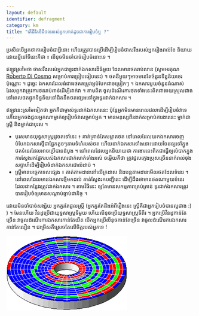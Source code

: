 ```yaml
---
layout: default
identifier: defragment
category: km
title: "តើ​ជីវិត​ឌី​ជីថល​របស់​អ្នក​ហាក់​ដូចជា​​ការ​រៀបចំ​​​ឬ ?"
---
```


ប្រសិន​បើ​អ្នក​​ថាការ​រៀបចំ​ជា​​​អ្វី​នោះ ហើយ​ត្រូវ​បាន​ប្រើ​ដើម្បី​រៀបចំ​​ថាស​​រឹង​របស់​អ្នករៀង​រាល់​​ខែ និយាយ​ដោយ​ខ្លី​នៅទីនេះ​គឺថា ៖ លីនុច​មិន​ចាំបាច់​រៀបចំ​​​នោះ​ទេ ។

ឥឡូវ​ស្រមៃ​ថា ថាស​រឹង​របស់​អ្នក​ជាទូរ​ដាក់​​ឯកសារ​​ដ៏​ធំ​មួយ​ ដែល​មាន​ថត​រាប់​លាន (សូម​អរគុណ <a href="http://www.pps.jussieu.fr/~dicosmo/">Roberto 
Di Cosmo</a> សម្រាប់​ការ​​ប្រៀបធៀបនេះ​) ។ ថត​នីមួយៗ​អាច​មាន​តែ​ចំនួន​ទិន្នន័យ​ថេរ​ប៉ុណ្ណោះ ។ ដូច្នេះ ឯកសារ​ដែល​ធំជាង​ថត​​​​តម្រូវ​ឲ្យ​​​បំបែក​ជា​ចម្រៀកៗ ។ ឯកសារ​មួយ​ចំនួន​ធំណាស់ ដែល​ពួកវា​ត្រូវ​​ការ​ថត​រាប់​ពាន់​ដើម្បី​ដាក់​វា ។ តាម​ពិត ចូល​ដំណើរការ​ថត​ទាំង​នេះ​ពិតជា​ងាយស្រួល​ជាង​ នៅ​ពេល​ថត​​ផ្ទុក​ទិន្នន័យ​នៅ​ជិត​នឹង​ថត​ផ្សេង​នៅ​ក្នុងទូរ​ដាក់​ឯកសារ ។

ឥឡូវ​នេះ​ស្រមៃ​ទៀត​ថា អ្នក​គឺ​ជា​ម្ចាស់​ទូរ​ដាក់​ឯកសារ​នេះ ប៉ុន្តែ​អ្នក​មិន​មាន​ពេល​វេលា​ដើម្បី​រៀបចំ​វា​ទេ ហើយ​អ្នក​ចង់​ជួល​អ្នក​ណា​ម្នាក់​ឲ្យ​រៀបចំ​វា​សម្រាប់​អ្នក ។ មាន​មនុស្ស​ពីរ​នាក់​សម្រាប់ការងារ​នេះ ម្នាក់ជា​ស្ត្រី និង​ម្នាក់​ជា​​​បុរស ។

<ul>

<li>បុរស​មាន​យុទ្ធសាស្ត្រ​ដូច​តទៅ​នេះ ៖ គាត់​គ្រាន់​តែ​សម្អាត​ថត​ នៅពេល​ដែល​យក​ឯកសារ​ចេញ បំបែក​ឯកសារ​ថ្មី​ជា​ផ្នែក​តូចៗ​តាម​ទំហំ​របស់​ថត ហើយ​ដាក់​ឯកសារ​ទាំង​នោះ​ដោយ​ចៃដន្យ​​ទៅ​ក្នុង​ថត​ទំនេរ​ដែល​អាច​ប្រើ​បាន​ដំបូង ។ នៅពេល​ដែល​អ្នក​និយាយថា ការ​ងារ​នេះ​ពិត​ជា​​ធ្វើ​ឲ្យ​​លំបាក​ក្នុងការ​ស្វែងរក​ផ្នែក​របស់​ឯកសារ​ជាក់លាក់​ទាំង​អស់ ចម្លើយ​គឺ​ថា ត្រូវ​ជួល​ក្មេង​ប្រុស​ច្រើន​នាក់​​រាល់​ចុង​សប្ដាហ៍​ដើម្បី​​​រៀបចំ​ដាក់​ឯកសារ​ជា​លំដាប់ ។</li>

<li>ស្ត្រី​​មាន​បច្ចេកទេស​ផ្សេង​ ​៖ គាត់​តាមដាន​​នៅ​លើ​ក្រដាស និង​បន្ត​តាមដាន​មើល​ថត​ដែល​ទំនេរ ។ នៅពេល​ដែល​មាន​ឯកសារ​ថ្មី​មក​ដល់ គាត់​ស្វែងរក​បញ្ជី​នេះ​ ដើម្បី​ដឹង​ថា​មាន​ថត​ណា​មួយ​ទំនេរ ដែលជា​កន្លែង​ត្រូវ​ដាក់​ឯកសារ ។ តាម​វិធី​នេះ ឲ្យ​តែ​មាន​សកម្មភាព​គ្រប់គ្រាន់ ទូរ​ដាក់​ឯកសារ​ត្រូវបាន​រៀបចំ​ឲ្យ​មាន​សណ្ដាប់​ធ្នាប់​ជា​និច្ច ។</li>

</ul>

ដោយ​មិន​ចាំបាច់​សង្ស័យ អ្នក​គួរតែ​ជួល​ស្ត្រី​ (អ្នក​គួរ​តែដឹង​អំពី​រឿង​នេះ ស្ត្រី​គឺ​ជា​អ្នក​រៀបចំបាន​​ល្អ​​ជាង :) ) ។  មែន​ហើយ វីនដូ​​ប្រើ​ជា​​យុទ្ធសាស្ត្រ​​ទី​មួយ ហើយ​លីនុច​ប្រើ​យុទ្ធសាស្ត្រ​ទី​ពីរ ​។ អ្នកប្រើ​វីនដូ​កាន់តែ​ច្រើន វា​ចូលដំណើរការ​ឯកសារ​កាន់​តែ​យឺត បើក​អ្នក​ប្រើ​លីនុច​កាន់តែ​ច្រើន វា​ចូល​ដំណើរការ​ឯកសារ​កាន់តែ​លឿន ។ ជម្រើស​គឺ​ស្រេច​តែ​លើ​ចិត្ត​របស់​អ្នក​ទេ !

<img src="/img/defragment.png" />





